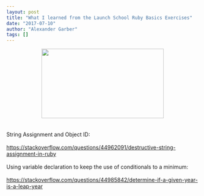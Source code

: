 ```yaml
---
layout: post
title: "What I learned from the Launch School Ruby Basics Exercises"
date: "2017-07-10"
author: "Alexander Garber"
tags: []
---
```


<div dir="ltr" style="text-align: left;" trbidi="on">
          <div class="separator" style="clear: both; text-align: center;"><a href="https://3.bp.blogspot.com/-imSh_0my8Pg/WWKuYVTs_II/AAAAAAAAThk/y6xP5SnNATE0xXIl1e9074AhMYF54Vx3ACLcBGAs/s1600/checklist.jpg" imageanchor="1" style="margin-left: 1em; margin-right: 1em;"><img border="0" data-original-height="912" data-original-width="1600" height="182" src="https://3.bp.blogspot.com/-imSh_0my8Pg/WWKuYVTs_II/AAAAAAAAThk/y6xP5SnNATE0xXIl1e9074AhMYF54Vx3ACLcBGAs/s320/checklist.jpg" width="320"></a></div>
<br><br>String
          Assignment and Object ID:<br><br><a href="https://stackoverflow.com/questions/44962091/destructive-string-assignment-in-ruby">https://stackoverflow.com/questions/44962091/destructive-string-assignment-in-ruby</a><br><br>Using
          variable declaration to keep the use of conditionals to a minimum:<br><br><a href="https://stackoverflow.com/questions/44985842/determine-if-a-given-year-is-a-leap-year">https://stackoverflow.com/questions/44985842/determine-if-a-given-year-is-a-leap-year</a><br><br><br>
        </div>